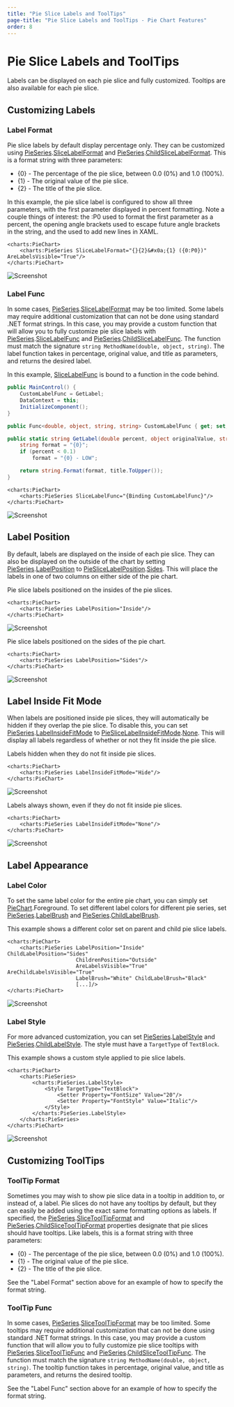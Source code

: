 ```yaml
---
title: "Pie Slice Labels and ToolTips"
page-title: "Pie Slice Labels and ToolTips - Pie Chart Features"
order: 8
---
```

# Pie Slice Labels and ToolTips

Labels can be displayed on each pie slice and fully customized.  Tooltips are also available for each pie slice.

## Customizing Labels

### Label Format

Pie slice labels by default display percentage only. They can be customized using [PieSeries](xref:ActiproSoftware.Windows.Controls.Charts.PieSeries).[SliceLabelFormat](xref:ActiproSoftware.Windows.Controls.Charts.PieSeries.SliceLabelFormat) and [PieSeries](xref:ActiproSoftware.Windows.Controls.Charts.PieSeries).[ChildSliceLabelFormat](xref:ActiproSoftware.Windows.Controls.Charts.PieSeries.ChildSliceLabelFormat).  This is a format string with three parameters:

- \{0} - The percentage of the pie slice, between 0.0 (0%) and 1.0 (100%).
- \{1} - The original value of the pie slice.
- \{2} - The title of the pie slice.

In this example, the pie slice label is configured to show all three parameters, with the first parameter displayed in percent formatting.  Note a couple things of interest: the :P0 used to format the first parameter as a percent, the opening angle brackets used to escape future angle brackets in the string, and the &#x0a; used to add new lines in XAML.

```xaml
<charts:PieChart>
	<charts:PieSeries SliceLabelFormat="{}{2}&#x0a;{1} ({0:P0})" AreLabelsVisible="True"/>
</charts:PieChart>
```

![Screenshot](../images/pie-labels1.png)

### Label Func

In some cases, [PieSeries](xref:ActiproSoftware.Windows.Controls.Charts.PieSeries).[SliceLabelFormat](xref:ActiproSoftware.Windows.Controls.Charts.PieSeries.SliceLabelFormat) may be too limited. Some labels may require additional customization that can not be done using standard .NET format strings. In this case, you may provide a custom function that will allow you to fully customize pie slice labels with [PieSeries](xref:ActiproSoftware.Windows.Controls.Charts.PieSeries).[SliceLabelFunc](xref:ActiproSoftware.Windows.Controls.Charts.PieSeries.SliceLabelFunc) and [PieSeries](xref:ActiproSoftware.Windows.Controls.Charts.PieSeries).[ChildSliceLabelFunc](xref:ActiproSoftware.Windows.Controls.Charts.PieSeries.ChildSliceLabelFunc).  The function must match the signature `string MethodName(double, object, string)`.  The label function takes in percentage, original value, and title as parameters, and returns the desired label.

In this example, [SliceLabelFunc](xref:ActiproSoftware.Windows.Controls.Charts.PieSeries.SliceLabelFunc) is bound to a function in the code behind.

```csharp
public MainControl() {
	CustomLabelFunc = GetLabel;
	DataContext = this;
	InitializeComponent();
}

public Func<double, object, string, string> CustomLabelFunc { get; set; }

public static string GetLabel(double percent, object originalValue, string title) {
	string format = "{0}";
	if (percent < 0.1)
		format = "{0} - LOW";

	return string.Format(format, title.ToUpper());
}

```

```xaml
<charts:PieChart>
	<charts:PieSeries SliceLabelFunc="{Binding CustomLabelFunc}"/>
</charts:PieChart>
```

![Screenshot](../images/pie-labels2.png)

## Label Position

By default, labels are displayed on the inside of each pie slice. They can also be displayed on the outside of the chart by setting [PieSeries](xref:ActiproSoftware.Windows.Controls.Charts.PieSeries).[LabelPosition](xref:ActiproSoftware.Windows.Controls.Charts.PieSeries.LabelPosition) to [PieSliceLabelPosition](xref:ActiproSoftware.Windows.Controls.Charts.PieSliceLabelPosition).[Sides](xref:ActiproSoftware.Windows.Controls.Charts.PieSliceLabelPosition.Sides).  This will place the labels in one of two columns on either side of the pie chart.

Pie slice labels positioned on the insides of the pie slices.

```xaml
<charts:PieChart>
	<charts:PieSeries LabelPosition="Inside"/>
</charts:PieChart>
```

![Screenshot](../images/pie-labels3.png)

Pie slice labels positioned on the sides of the pie chart.

```xaml
<charts:PieChart>
	<charts:PieSeries LabelPosition="Sides"/>
</charts:PieChart>
```

![Screenshot](../images/pie-labels4.png)

## Label Inside Fit Mode

When labels are positioned inside pie slices, they will automatically be hidden if they overlap the pie slice. To disable this, you can set [PieSeries](xref:ActiproSoftware.Windows.Controls.Charts.PieSeries).[LabelInsideFitMode](xref:ActiproSoftware.Windows.Controls.Charts.PieSeries.LabelInsideFitMode) to [PieSliceLabelInsideFitMode](xref:ActiproSoftware.Windows.Controls.Charts.PieSliceLabelInsideFitMode).[None](xref:ActiproSoftware.Windows.Controls.Charts.PieSliceLabelInsideFitMode.None).  This will display all labels regardless of whether or not they fit inside the pie slice.

Labels hidden when they do not fit inside pie slices.

```xaml
<charts:PieChart>
	<charts:PieSeries LabelInsideFitMode="Hide"/>
</charts:PieChart>
```

![Screenshot](../images/pie-labels5.png)

Labels always shown, even if they do not fit inside pie slices.

```xaml
<charts:PieChart>
	<charts:PieSeries LabelInsideFitMode="None"/>
</charts:PieChart>
```

![Screenshot](../images/pie-labels6.png)

## Label Appearance

### Label Color

To set the same label color for the entire pie chart, you can simply set [PieChart](xref:ActiproSoftware.Windows.Controls.Charts.PieChart).Foreground.  To set different label colors for different pie series, set [PieSeries](xref:ActiproSoftware.Windows.Controls.Charts.PieSeries).[LabelBrush](xref:ActiproSoftware.Windows.Controls.Charts.PieSeries.LabelBrush) and [PieSeries](xref:ActiproSoftware.Windows.Controls.Charts.PieSeries).[ChildLabelBrush](xref:ActiproSoftware.Windows.Controls.Charts.PieSeries.ChildLabelBrush).

This example shows a different color set on parent and child pie slice labels.

```xaml
<charts:PieChart>
	<charts:PieSeries LabelPosition="Inside" ChildLabelPosition="Sides"
					  ChildrenPosition="Outside" 
					  AreLabelsVisible="True" AreChildLabelsVisible="True"
					  LabelBrush="White" ChildLabelBrush="Black"
					  [...]/> 
</charts:PieChart>
```

![Screenshot](../images/pie-labels7.png)

### Label Style

For more advanced customization, you can set [PieSeries](xref:ActiproSoftware.Windows.Controls.Charts.PieSeries).[LabelStyle](xref:ActiproSoftware.Windows.Controls.Charts.PieSeries.LabelStyle) and [PieSeries](xref:ActiproSoftware.Windows.Controls.Charts.PieSeries).[ChildLabelStyle](xref:ActiproSoftware.Windows.Controls.Charts.PieSeries.ChildLabelStyle).  The style must have a `TargetType` of `TextBlock`.

This example shows a custom style applied to pie slice labels.

```xaml
<charts:PieChart>
	<charts:PieSeries>
		<charts:PieSeries.LabelStyle>
			<Style TargetType="TextBlock">
				<Setter Property="FontSize" Value="20"/>
				<Setter Property="FontStyle" Value="Italic"/>
			</Style>
		</charts:PieSeries.LabelStyle>					
	</charts:PieSeries>
</charts:PieChart>
```

![Screenshot](../images/pie-labels8.png)

## Customizing ToolTips

### ToolTip Format

Sometimes you may wish to show pie slice data in a tooltip in addition to, or instead of, a label.  Pie slices do not have any tooltips by default, but they can easily be added using the exact same formatting options as labels.  If specified, the [PieSeries](xref:ActiproSoftware.Windows.Controls.Charts.PieSeries).[SliceToolTipFormat](xref:ActiproSoftware.Windows.Controls.Charts.PieSeries.SliceToolTipFormat) and [PieSeries](xref:ActiproSoftware.Windows.Controls.Charts.PieSeries).[ChildSliceToolTipFormat](xref:ActiproSoftware.Windows.Controls.Charts.PieSeries.ChildSliceToolTipFormat) properties designate that pie slices should have tooltips.  Like labels, this is a format string with three parameters:

- \{0} - The percentage of the pie slice, between 0.0 (0%) and 1.0 (100%).
- \{1} - The original value of the pie slice.
- \{2} - The title of the pie slice.

See the "Label Format" section above for an example of how to specify the format string.

### ToolTip Func

In some cases, [PieSeries](xref:ActiproSoftware.Windows.Controls.Charts.PieSeries).[SliceToolTipFormat](xref:ActiproSoftware.Windows.Controls.Charts.PieSeries.SliceToolTipFormat) may be too limited. Some tooltips may require additional customization that can not be done using standard .NET format strings. In this case, you may provide a custom function that will allow you to fully customize pie slice tooltips with [PieSeries](xref:ActiproSoftware.Windows.Controls.Charts.PieSeries).[SliceToolTipFunc](xref:ActiproSoftware.Windows.Controls.Charts.PieSeries.SliceToolTipFunc) and [PieSeries](xref:ActiproSoftware.Windows.Controls.Charts.PieSeries).[ChildSliceToolTipFunc](xref:ActiproSoftware.Windows.Controls.Charts.PieSeries.ChildSliceToolTipFunc).  The function must match the signature `string MethodName(double, object, string)`.  The tooltip function takes in percentage, original value, and title as parameters, and returns the desired tooltip.

See the "Label Func" section above for an example of how to specify the format string.

